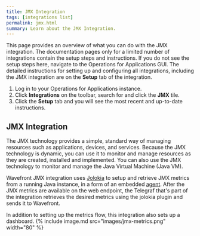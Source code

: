 ```yaml
---
title: JMX Integration
tags: [integrations list]
permalink: jmx.html
summary: Learn about the JMX Integration.
---
```


This page provides an overview of what you can do with the JMX integration. The documentation pages only for a limited number of integrations contain the setup steps and instructions. If you do not see the setup steps here, navigate to the Operations for Applications GUI. The detailed instructions for setting up and configuring all integrations, including the JMX integration are on the **Setup** tab of the integration.

1. Log in to your Operations for Applications instance. 
2. Click **Integrations** on the toolbar, search for and click the **JMX** tile. 
3. Click the **Setup** tab and you will see the most recent and up-to-date instructions.

## JMX Integration

The JMX technology provides a simple, standard way of managing resources such as applications, devices, and services. Because the JMX technology is dynamic, you can use it to monitor and manage resources as they are created, installed and implemented. You can also use the JMX technology to monitor and manage the Java Virtual Machine (Java VM).

Wavefront JMX integration uses [Jolokia](https://jolokia.org/) to setup and retrieve JMX metrics from a running Java instance, in a form of an embedded [agent](https://jolokia.org/agent.html). After the JMX metrics are available on the web endpoint, the Telegraf that's part of the integration retrieves the desired metrics using the jolokia plugin and sends it to Wavefront.

In addition to setting up the metrics flow, this integration also sets up a dashboard.
{% include image.md src="images/jmx-metrics.png" width="80" %}





